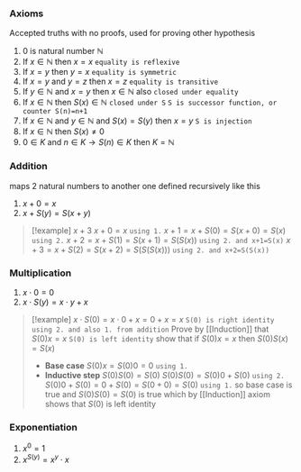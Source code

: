 ### Axioms
Accepted truths with no proofs, used for proving other hypothesis
1. $0$ is natural number $\mathbb{N}$
2. If $x\in\mathbb{N}$ then $x=x$ `equality is reflexive`
3. If $x=y$ then $y=x$ `equality is symmetric`
4. If $x=y$ and $y=z$ then $x=z$ `equality is transitive`
5. If $y\in\mathbb{N}$ and $x=y$ then $x\in\mathbb{N}$ also `closed under equality`
6. If $x\in\mathbb{N}$ then $S(x)\in\mathbb{N}$ `closed under S`
	`S is successor function, or counter S(n)=n+1`
7. If $x\in\mathbb{N}$ and $y\in\mathbb{N}$  and $S(x)=S(y)$ then $x=y$ `S is injection`
8. If $x\in\mathbb{N}$ then $S(x)\neq0$
9. $0\in K$ and $n\in K\rightarrow S(n)\in K$ then $K=\mathbb{N}$
### Addition
maps 2 natural numbers to another one
defined recursively like this
1. $x+0=x$
2. $x+S(y)=S(x+y)$
> [!example] $x+3$
> $x+0=x$ `using 1.`
> $x+1=x+S(0)=S(x+0)=S(x)$ `using 2.`
> $x+2=x+S(1)=S(x+1)=S(S(x))$ `using 2. and x+1=S(x)`
> $x+3=x+S(2)=S(x+2)=S(S(S(x)))$ `using 2. and x+2=S(S(x))`
### Multiplication
1. $x\cdot 0=0$
2. $x\cdot S(y)=x\cdot y+x$
> [!example]
> $x\cdot S(0)=x\cdot0+x=0+x=x$  `S(0) is right identity`
> `using 2. and also 1. from addition`
> Prove by [[Induction]] that $S(0)x=x$ `S(0) is left identity`
> show that if $S(0)x=x$ then $S(0)S(x)=S(x)$
> - **Base case** $S(0)x=S(0)0=0$ `using 1.`
> - **Inductive step** $S(0)S(0)=S(0)$
> $S(0)S(0)=S(0)0+S(0)$ `using 2.`
> $S(0)0+S(0)=0+S(0)=S(0+0)=S(0)$ `using 1.`
> so base case is true and $S(0)S(0)=S(0)$ is true
> which by [[Induction]] axiom shows that $S(0)$ is left identity 
### Exponentiation
1. $x^0=1$
2. $x^{S(y)}=x^y\cdot x$
